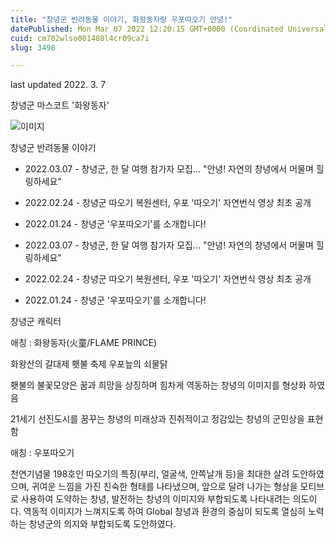 ```yaml
---
title: "창녕군 반려동물 이야기, 화왕동자랑 우포따오기 안녕!"
datePublished: Mon Mar 07 2022 12:20:15 GMT+0000 (Coordinated Universal Time)
cuid: cm702wlso001408l4cr09ca7i
slug: 3498

---
```



last updated 2022. 3. 7

창녕군 마스코트 '화왕동자'

![이미지](https://cdn.hashnode.com/res/hashnode/image/upload/v1739253965628/6378f0c0-b68a-49fe-89c8-e744683d7680.jpeg)

창녕군 반려동물 이야기

- 2022.03.07 - 창녕군, 한 달 여행 참가자 모집... "안녕! 자연의 창녕에서 머물며 힐링하세요"
- 2022.02.24 - 창녕군 따오기 복원센터, 우포 '따오기' 자연번식 영상 최초 공개
- 2022.01.24 - 창녕군 '우포따오기'를 소개합니다!

- 2022.03.07 - 창녕군, 한 달 여행 참가자 모집... "안녕! 자연의 창녕에서 머물며 힐링하세요"
- 2022.02.24 - 창녕군 따오기 복원센터, 우포 '따오기' 자연번식 영상 최초 공개
- 2022.01.24 - 창녕군 '우포따오기'를 소개합니다!

창녕군 캐릭터

애칭 : 화왕동자(火童/FLAME PRINCE)

화왕산의 갈대제 횃불 축제 우포늪의 쇠물닭

횃불의 불꽃모양은 꿈과 희망을 상징하며 힘차게 역동하는 창녕의 이미지를 형상화 하였음

21세기 선진도시를 꿈꾸는 창녕의 미래상과 진취적이고 정감있는 창녕의 군민상을 표현함

애칭 : 우포따오기

천연기념물 198호인 따오기의 특징(부리, 얼굴색, 안쪽날개 등)을 최대한 살려 도안하였으며, 귀여운 느낌을 가진 친숙한 형태를 나타냈으며, 앞으로 달려 나가는 형상을 모티브로 사용하여 도약하는 창녕, 발전하는 창녕의 이미지와 부합되도록 나타내려는 의도이다. 역동적 이미지가 느껴지도록 하여 Global 창녕과 환경의 중심이 되도록 열심히 노력하는 창녕군의 의지와 부합되도록 도안하였다.